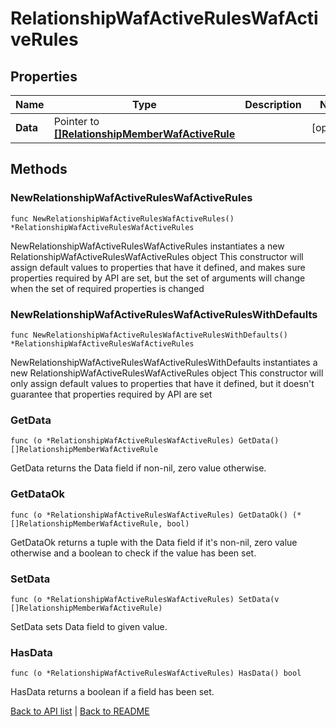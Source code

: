 # RelationshipWafActiveRulesWafActiveRules

## Properties

Name | Type | Description | Notes
------------ | ------------- | ------------- | -------------
**Data** | Pointer to [**[]RelationshipMemberWafActiveRule**](RelationshipMemberWafActiveRule.md) |  | [optional] 

## Methods

### NewRelationshipWafActiveRulesWafActiveRules

`func NewRelationshipWafActiveRulesWafActiveRules() *RelationshipWafActiveRulesWafActiveRules`

NewRelationshipWafActiveRulesWafActiveRules instantiates a new RelationshipWafActiveRulesWafActiveRules object
This constructor will assign default values to properties that have it defined,
and makes sure properties required by API are set, but the set of arguments
will change when the set of required properties is changed

### NewRelationshipWafActiveRulesWafActiveRulesWithDefaults

`func NewRelationshipWafActiveRulesWafActiveRulesWithDefaults() *RelationshipWafActiveRulesWafActiveRules`

NewRelationshipWafActiveRulesWafActiveRulesWithDefaults instantiates a new RelationshipWafActiveRulesWafActiveRules object
This constructor will only assign default values to properties that have it defined,
but it doesn't guarantee that properties required by API are set

### GetData

`func (o *RelationshipWafActiveRulesWafActiveRules) GetData() []RelationshipMemberWafActiveRule`

GetData returns the Data field if non-nil, zero value otherwise.

### GetDataOk

`func (o *RelationshipWafActiveRulesWafActiveRules) GetDataOk() (*[]RelationshipMemberWafActiveRule, bool)`

GetDataOk returns a tuple with the Data field if it's non-nil, zero value otherwise
and a boolean to check if the value has been set.

### SetData

`func (o *RelationshipWafActiveRulesWafActiveRules) SetData(v []RelationshipMemberWafActiveRule)`

SetData sets Data field to given value.

### HasData

`func (o *RelationshipWafActiveRulesWafActiveRules) HasData() bool`

HasData returns a boolean if a field has been set.


[Back to API list](../README.md#documentation-for-api-endpoints) | [Back to README](../README.md)
